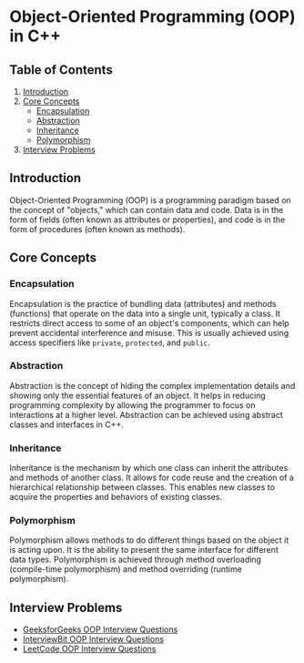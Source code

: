# Object-Oriented Programming (OOP) in C++

## Table of Contents

1. [Introduction](#introduction)
2. [Core Concepts](#core-concepts)
    - [Encapsulation](#encapsulation)
    - [Abstraction](#abstraction)
    - [Inheritance](#inheritance)
    - [Polymorphism](#polymorphism)
3. [Interview Problems](#interview-problems)

## Introduction

Object-Oriented Programming (OOP) is a programming paradigm based on the concept of "objects," which can contain data and code. Data is in the form of fields (often known as attributes or properties), and code is in the form of procedures (often known as methods).

## Core Concepts

### Encapsulation

Encapsulation is the practice of bundling data (attributes) and methods (functions) that operate on the data into a single unit, typically a class. It restricts direct access to some of an object's components, which can help prevent accidental interference and misuse. This is usually achieved using access specifiers like `private`, `protected`, and `public`.

### Abstraction

Abstraction is the concept of hiding the complex implementation details and showing only the essential features of an object. It helps in reducing programming complexity by allowing the programmer to focus on interactions at a higher level. Abstraction can be achieved using abstract classes and interfaces in C++.

### Inheritance

Inheritance is the mechanism by which one class can inherit the attributes and methods of another class. It allows for code reuse and the creation of a hierarchical relationship between classes. This enables new classes to acquire the properties and behaviors of existing classes.

### Polymorphism

Polymorphism allows methods to do different things based on the object it is acting upon. It is the ability to present the same interface for different data types. Polymorphism is achieved through method overloading (compile-time polymorphism) and method overriding (runtime polymorphism).

## Interview Problems

- [GeeksforGeeks OOP Interview Questions](https://www.geeksforgeeks.org/oops-interview-questions/)
- [InterviewBit OOP Interview Questions](https://www.interviewbit.com/oops-interview-questions/amp/)
- [LeetCode OOP Interview Questions](https://leetcode.com/discuss/interview-question/object-oriented-design/4440061/Top-16-OOPs-interview-questions-with-answers)
